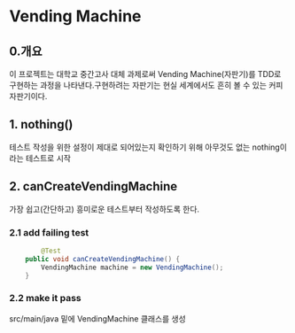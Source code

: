 # Vending Machine

## 0.개요

이 프로젝트는 대학교 중간고사 대체 과제로써 Vending Machine(자판기)를 TDD로 구현하는 과정을 나타낸다.구현하려는 자판기는 현실 세계에서도 흔히 볼 수 있는 커피 자판기이다.



## 1. nothing()

테스트 작성을 위한 설정이 제대로 되어있는지 확인하기 위해 아무것도 없는 nothing이라는 테스트로 시작



## 2. canCreateVendingMachine

가장 쉽고(간단하고) 흥미로운 테스트부터 작성하도록 한다.

### 2.1 add failing test

```java
		@Test
    public void canCreateVendingMachine() {
        VendingMachine machine = new VendingMachine();
    }
```

### 2.2 make it pass

src/main/java 밑에 VendingMachine 클래스를 생성

